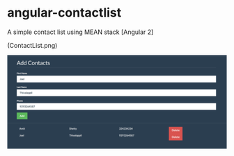 # angular-contactlist
A simple contact list using MEAN stack  [Angular 2]


(ContactList.png)

![contactlist](ContactList.png)
